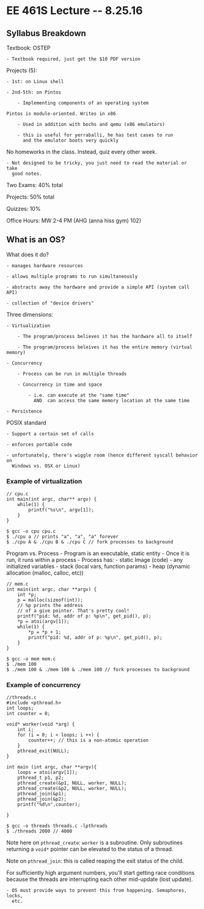 # EE 461S Lecture -- 8.25.16

## Syllabus Breakdown
Textbook: OSTEP

    - Textbook required, just get the $10 PDF version

Projects (5):

    - 1st: on Linux shell

    - 2nd-5th: on Pintos

        - Implementing components of an operating system

    Pintos is module-oriented. Writes in x86

        - Used in addition with bochs and qemu (x86 emulators)

        - this is useful for yerraballi, he has test cases to run
          and the emulator boots very quickly

No homeworks in the class. Instead, quiz every other week.

    - Not designed to be tricky, you just need to read the material or take
      good notes.

Two Exams: 40% total

Projects: 50% total

Quizzes: 10%

Office Hours: MW 2-4 PM (AHG (anna hiss gym) 102)

## What is an OS?
What does it do?

    - manages hardware resources

    - allows multiple programs to run simultaneously

    - abstracts away the hardware and provide a simple API (system call API)

    - collection of "device drivers"

Three dimensions:

    - Virtualization

        - The program/process believes it has the hardware all to itself

        - The program/process beleives it has the entire memory (virtual memory)

    - Concurrency

        - Process can be run in multiple threads

        - Concurrency in time and space

            - i.e. can execute at the "same time"
              AND  can access the same memory location at the same time

    - Persistence

POSIX standard

    - Support a certain set of calls

    - enforces portable code

    - unfortunately, there's wiggle room (hence different syscall behavior on
      Windows vs. OSX or Linux)

### Example of virtualization
```
// cpu.c
int main(int argc, char** argv) {
    while(1) {
        printf("%s\n", argv[1]);
    }
}
```

```
$ gcc -o cpu cpu.c
$ ./cpu a // prints "a", "a", "a" forever
$ ./cpu A & ./cpu B & ./cpu C // fork processes to background
```

Program vs. Process
    - Program is an executable, static entity
    - Once it is run, it runs within a process
        - Process has:
            - static Image (code)
            - any initialized variables
            - stack (local vars, function params)
            - heap (dynamic allocation (malloc, calloc, etc))



```
// mem.c
int main(int argc, char **argv) {
    int *p;
    p = malloc(sizeof(int));
    // %p prints the address
    // of a give pointer. That's pretty cool!
    printf("pid: %d, addr of p: %p\n", get_pid(), p);
    *p = atoi(argv[1]);
    while(1) {
        *p = *p + 1;
        printf("pid: %d, addr of p: %p\n", get_pid(), p);
    }
}
```
```
$ gcc -o mem mem.c
$ ./mem 100
$ ./mem 100 & ./mem 100 & ./mem 100 // fork processes to background
```

### Example of concurrency
```
//threads.c
#include <pthread.h>
int loops;
int counter = 0;

void* worker(void *arg) {
    int i;
    for (i = 0; i < loops; i ++) {
        counter++; // this is a non-atomic operation
    }
    pthread_exit(NULL);
}

int main (int argc, char **argv){
    loops = atoi(argv[1]);
    pthread_t p1, p2;
    pthread_create(&p1, NULL, worker, NULL);
    pthread_create(&p2, NULL, worker, NULL);
    pthread_join(&p1);
    pthread_join(&p2);
    printf("%d\n",counter);

}
```

```
$ gcc -o threads threads.c -lpthreads
$ ./threads 2000 // 4000
```

Note here on `pthread_create`:
    `worker` is a subroutine. Only subroutines returning a `void*` pointer can
    be elevated to the status of a thread.

Note on `pthread_join`:
    this is called reaping the exit status of the child.

For sufficiently high argument numbers, you'll start getting race conditions
because the threads are interrupting each other mid-update (lost update).

    - OS must provide ways to prevent this from happening. Semaphores, locks,
      etc.
